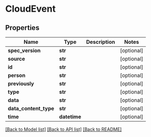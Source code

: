 # CloudEvent

## Properties
Name | Type | Description | Notes
------------ | ------------- | ------------- | -------------
**spec_version** | **str** |  | [optional] 
**source** | **str** |  | [optional] 
**id** | **str** |  | [optional] 
**person** | **str** |  | [optional] 
**previously** | **str** |  | [optional] 
**type** | **str** |  | [optional] 
**data** | **str** |  | [optional] 
**data_content_type** | **str** |  | [optional] 
**time** | **datetime** |  | [optional] 

[[Back to Model list]](../README.md#documentation-for-models) [[Back to API list]](../README.md#documentation-for-api-endpoints) [[Back to README]](../README.md)

